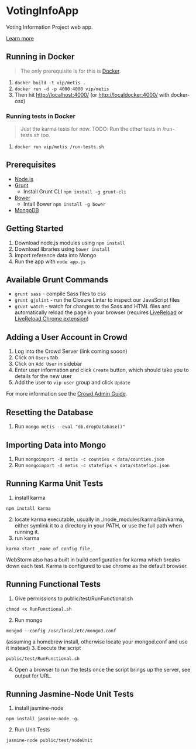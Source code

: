 VotingInfoApp
=============

Voting Information Project web app.

[Learn more](https://votinginfoproject.org/)

## Running in Docker

> The only prerequisite is for this is [Docker](http://docker.io/).

1. `docker build -t vip/metis .`
1. `docker run -d -p 4000:4000 vip/metis`
1. Then hit [http://localhost:4000/](http://localhost:4000/) (or [http://localdocker:4000/](http://localdocker:4000/) with docker-osx)

### Running tests in Docker

> Just the karma tests for now. TODO: Run the other tests in /run-tests.sh too.

1. `docker run vip/metis /run-tests.sh`

## Prerequisites

* [Node.js](http://nodejs.org)
* [Grunt](http://gruntjs.com)
    * Install Grunt CLI `npm install -g grunt-cli`
* [Bower](http://bower.io)
    * Intall Bower `npm install -g bower`
* [MongoDB](http://http://www.mongodb.org/)

## Getting Started

1. Download node.js modules using `npm install`
2. Download libraries using `bower install`
3. Import reference data into Mongo
4. Run the app with `node app.js`

## Available Grunt Commands

* `grunt sass` - compile Sass files to css
* `grunt gjslint` - run the Closure Linter to inspect our JavaScript files
* `grunt watch` - watch for changes to the Sass and HTML files and automatically reload the page in your browser (requires [LiveReload](http://livereload.com/) or [LiveReload Chrome extension](https://chrome.google.com/webstore/detail/livereload/jnihajbhpnppcggbcgedagnkighmdlei?hl=en))

## Adding a User Account in Crowd

1. Log into the Crowd Server (link coming sooon)
2. Click on `Users` tab
3. Click on `Add User` in sidebar
4. Enter user information and click `Create` button, which should take you to details for the new user
5. Add the user to `vip-user` group and click `Update`

For more information see the [Crowd Admin Guide](https://confluence.atlassian.com/display/CROWD/Crowd+Administration+Guide).

## Resetting the Database

1. Run `mongo metis --eval "db.dropDatabase()"`

## Importing Data into Mongo

1. Run `mongoimport -d metis -c counties < data/counties.json`
2. Run `mongoimport -d metis -c statefips < data/statefips.json`

## Running Karma Unit Tests

1. install karma
```
npm install karma
```
2. locate karma executable, usually in ./node_modules/karma/bin/karma, either symlink it to
   a directory in your PATH, or use the full path when running it.
3. run karma
```
karma start _name of config file_
```

WebStorm also has a built in build configuration for karma which breaks down each test.
Karma is configured to use chrome as the default browser.

## Running Functional Tests

1. Give permissions to public/test/RunFunctional.sh
```
chmod +x RunFunctional.sh
```
2. Run mongo
```
mongod --config /usr/local/etc/mongod.conf
```
(assuming a homebrew install, otherwise locate your mongod.conf and use it instead)
3. Execute the script
```
public/test/RunFunctional.sh
```
4. Open a browser to run the tests once the script brings up the server, see output for
   URL.

## Running Jasmine-Node Unit Tests

1. install jasmine-node
```
npm install jasmine-node -g
```
2. Run Unit Tests
```
jasmine-node public/test/nodeUnit
```
